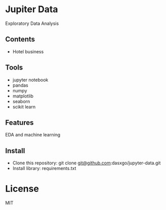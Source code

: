 # **Jupiter Data**
Exploratory Data Analysis

## **Contents**

- Hotel business 

## **Tools**

- jupyter notebook 
- pandas 
- numpy
- matplotlib
- seaborn 
- scikit learn

## **Features**

EDA and machine learning

## **Install**

- Clone this repository: git clone git@github.com:dasxgo/jupyter-data.git
- Install library: requirements.txt

# **License**
MIT


